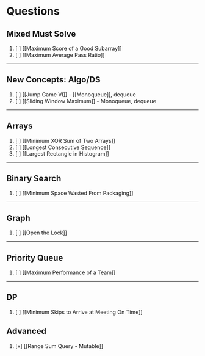 # Questions


## Mixed Must Solve

1. [ ] [[Maximum Score of a Good Subarray]]
2. [ ] [[Maximum Average Pass Ratio]]


---


## New Concepts: Algo/DS
1. [ ] [[Jump Game VI]] - [[Monoqueue]], dequeue
2. [ ] [[Sliding Window Maximum]] - Monoqueue, dequeue

---

## Arrays
1. [ ]   [[Minimum XOR Sum of Two Arrays]]
2. [ ] [[Longest Consecutive Sequence]]
3. [ ] [[Largest Rectangle in Histogram]]


---
## Binary Search
1. [ ] [[Minimum Space Wasted From Packaging]]


---

## Graph

1. [ ] [[Open the Lock]]


---

## Priority Queue
1. [ ] [[Maximum Performance of a Team]]

---

## DP

1. [ ] [[Minimum Skips to Arrive at Meeting On Time]] 


## Advanced
1. [x] [[Range Sum Query - Mutable]]